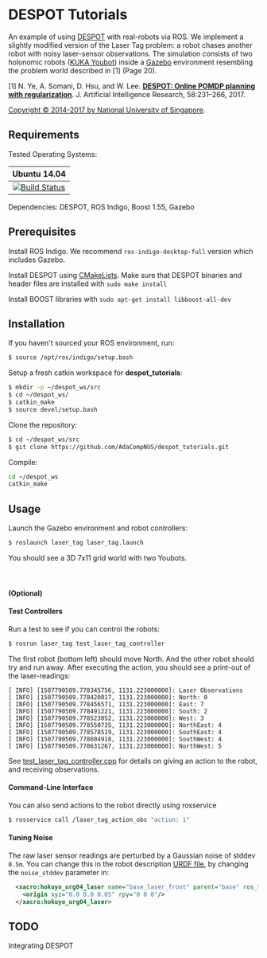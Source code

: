 # DESPOT Tutorials

An example of using [DESPOT](https://github.com/AdaCompNUS/despot) with real-robots via ROS. We implement a slightly modified version of the Laser Tag problem: a robot chases another robot with noisy laser-sensor observations. The simulation consists of two holonomic robots ([KUKA Youbot](http://www.youbot-store.com/)) inside a [Gazebo](http://gazebosim.org/) environment resembling the problem world described in [1] (Page 20).


[1] N. Ye, A. Somani, D. Hsu, and W. Lee. [**DESPOT: Online POMDP planning with regularization**](http://bigbird.comp.nus.edu.sg/m2ap/wordpress/wp-content/uploads/2017/08/jair14.pdf). J. Artificial Intelligence Research, 58:231–266, 2017.

[Copyright &copy; 2014-2017 by National University of Singapore](http://motion.comp.nus.edu.sg/).

## Requirements

Tested Operating Systems:

| Ubuntu 14.04     
| :-------------: 
|[![Build Status](https://semaphoreapp.com/api/v1/projects/d4cca506-99be-44d2-b19e-176f36ec8cf1/128505/shields_badge.svg)](https://semaphoreapp.com/boennemann/badges)    

Dependencies: DESPOT, ROS Indigo, Boost 1.55, Gazebo

## Prerequisites

Install ROS Indigo.
We recommend `ros-indigo-desktop-full` version which includes Gazebo.  

Install DESPOT using [CMakeLists](https://github.com/AdaCompNUS/despot#cmakelists). Make sure that DESPOT binaries and header files are installed with `sudo make install` 

Install BOOST libraries with `sudo apt-get install libboost-all-dev` 

## Installation

If you haven't sourced your ROS environment, run:
```bash
$ source /opt/ros/indigo/setup.bash
```

Setup a fresh catkin workspace for **despot_tutorials**:

```bash
$ mkdir -p ~/despot_ws/src
$ cd ~/despot_ws/
$ catkin_make
$ source devel/setup.bash
```

Clone the repository:
```bash
$ cd ~/despot_ws/src
$ git clone https://github.com/AdaCompNUS/despot_tutorials.git
```

Compile:
```bash
cd ~/despot_ws
catkin_make
```

## Usage

Launch the Gazebo environment and robot controllers:
```bash
$ roslaunch laser_tag laser_tag.launch
```
You should see a 3D 7x11 grid world with two Youbots.  
<br></br>

#### (Optional)
#### Test Controllers
Run a test to see if you can control the robots:
```bash
$ rosrun laser_tag test_laser_tag_controller
```
The first robot (bottom left) should move North. And the other robot should try and run away. After executing the action, you should see a print-out of the laser-readings:

```
[ INFO] [1507790509.778345756, 1131.223000000]: Laser Observations
[ INFO] [1507790509.778420017, 1131.223000000]: North: 0
[ INFO] [1507790509.778456571, 1131.223000000]: East: 7
[ INFO] [1507790509.778491221, 1131.223000000]: South: 2
[ INFO] [1507790509.778523052, 1131.223000000]: West: 3
[ INFO] [1507790509.778550735, 1131.223000000]: NorthEast: 4
[ INFO] [1507790509.778578519, 1131.223000000]: SouthEast: 4
[ INFO] [1507790509.778604918, 1131.223000000]: SouthWest: 4
[ INFO] [1507790509.778631267, 1131.223000000]: NorthWest: 5
```

See [test_laser_tag_controller.cpp](examples/laser_tag/test/test_laser_tag_controller.cpp) for details on giving an action to the robot, and receiving observations.

#### Command-Line Interface
You can also send actions to the robot directly using rosservice
```bash
$ rosservice call /laser_tag_action_obs "action: 1"
```

#### Tuning Noise
The raw laser sensor readings are perturbed by a Gaussian noise of stddev `0.5m`. You can change this in the robot description [URDF file](/robots/youbot/youbot_description/robots/youbot_base_laser.urdf.xacro), by changing the `noise_stddev` parameter in:
```xml
  <xacro:hokuyo_urg04_laser name="base_laser_front" parent="base" ros_topic="laser_scan" update_rate="10" min_angle="-3.14159" max_angle="3.14159" noise_stddev="0.5">
    <origin xyz="0.0 0.0 0.05" rpy="0 0 0"/>
  </xacro:hokuyo_urg04_laser>
```

## TODO

Integrating DESPOT